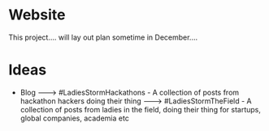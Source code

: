 Website
=======

This project.... will lay out plan sometime in December....


Ideas
======
- Blog
---> #LadiesStormHackathons
      - A collection of posts from hackathon hackers doing their thing
---> #LadiesStormTheField
      - A collection of posts from ladies in the field, doing their thing for startups, global companies, academia etc 
